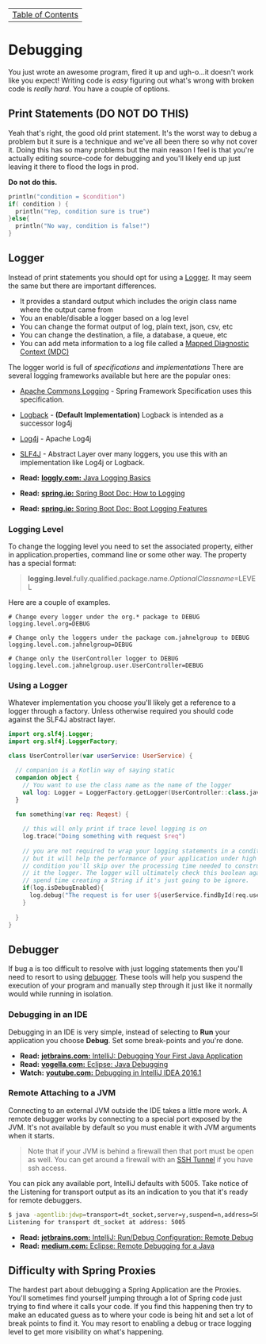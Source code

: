 <table><tr><td><a href="https://github.com/JahnelGroup/journey-through-spring">Table of Contents</a></td></tr></table>

Debugging
======
You just wrote an awesome program, fired it up and ugh-o...it doesn't work like you expect! Writing code is *easy* figuring out what's wrong with broken code is *really hard*. You have a couple of options.

## Print Statements (DO NOT DO THIS)
Yeah that's right, the good old print statement. It's the worst way to debug a problem but it sure is a technique and we've all been there so why not cover it. Doing this has so many problems but the main reason I feel is that you're actually editing source-code for debugging and you'll likely end up just leaving it there to flood the logs in prod. 

**Do not do this.**

```kotlin
println("condition = $condition")
if( condition ) {
  println("Yep, condition sure is true")
}else{
  println("No way, condition is false!")
}
```

## Logger
Instead of print statements you should opt for using a [Logger](https://en.wikipedia.org/wiki/Java_logging_framework). It may seem the same but there are important differences.

* It provides a standard output which includes the origin class name where the output came from
* You an enable/disable a logger based on a log level
* You can change the format output of log, plain text, json, csv, etc
* You can change the destination, a file, a database, a queue, etc
* You can add meta information to a log file called a [Mapped Diagnostic Context (MDC)](http://www.baeldung.com/mdc-in-log4j-2-logback)

The logger world is full of *specifications* and *implementations* There are several logging frameworks available but here are the popular ones:

* [Apache Commons Logging](https://commons.apache.org/proper/commons-logging/) - Spring Framework Specification uses this specification.
* [Logback](https://logback.qos.ch/) - **(Default Implementation)** Logback is intended as a successor log4j
* [Log4j](https://logging.apache.org/log4j/2.x/) - Apache Log4j
* [SLF4J](https://www.slf4j.org) - Abstract Layer over many loggers, you use this with an implementation like Log4j or Logback.

* **Read:** [**loggly.com:** Java Logging Basics](https://www.loggly.com/ultimate-guide/java-logging-basics/)
* **Read:** [**spring.io:** Spring Boot Doc: How to Logging](https://docs.spring.io/spring-boot/docs/current/reference/html/howto-logging.html)
* **Read:** [**spring.io:** Spring Boot Doc: Boot Logging Features](https://docs.spring.io/spring-boot/docs/current/reference/html/boot-features-logging.html)

### Logging Level
To change the logging level you need to set the associated property, either in application.properties, command line or some other way. The property has a special format:

> **logging.level**.fully.qualified.package.name.*OptionalClassname*=LEVEL

Here are a couple of examples.

```properties
# Change every logger under the org.* package to DEBUG
logging.level.org=DEBUG

# Change only the loggers under the package com.jahnelgroup to DEBUG
logging.level.com.jahnelgroup=DEBUG

# Change only the UserController logger to DEBUG
logging.level.com.jahnelgroup.user.UserController=DEBUG
```

### Using a Logger
Whatever implementation you choose you'll likely get a reference to a logger through a factory. Unless otherwise required you should code against the SLF4J abstract layer.

```kotlin
import org.slf4j.Logger;
import org.slf4j.LoggerFactory;

class UserController(var userService: UserService) {

  // companion is a Kotlin way of saying static
  companion object {
    // You want to use the class name as the name of the logger
    val log: Logger = LoggerFactory.getLogger(UserController::class.java)
  }
  
  fun something(var req: Reqest) {

    // this will only print if trace level logging is on
    log.trace("Doing something with request $req")
  
    // you are not required to wrap your logging statements in a condition like this
    // but it will help the performance of your application under high load. By adding this 
    // condition you'll skip over the processing time needed to construct the String and pass
    // it the logger. The logger will ultimately check this boolean again but it's good not
    // spend time creating a String if it's just going to be ignore. 
    if(log.isDebugEnabled){
      log.debug("The request is for user ${userService.findById(req.userId).username}")
    }
  
  }
}
```

## Debugger
If bug a is too difficult to resolve with just logging statements then you'll need to resort to using [debugger](https://en.wikipedia.org/wiki/Debugger). These tools will help you suspend the execution of your program and manually step through it just like it normally would while running in isolation. 

### Debugging in an IDE
Debugging in an IDE is very simple, instead of selecting to **Run** your application you choose **Debug**. Set some break-points and you're done. 

* **Read:** [**jetbrains.com:** IntelliJ: Debugging Your First Java Application](https://www.jetbrains.com/help/idea/debugging-your-first-java-application.html)
* **Read:** [**vogella.com:** Eclipse: Java Debugging](http://www.vogella.com/tutorials/EclipseDebugging/article.html)
* **Watch:** [**youtube.com:** Debugging in IntelliJ IDEA 2016.1](https://www.youtube.com/watch?v=VdBsUv4lnm4)

### Remote Attaching to a JVM
Connecting to an external JVM outside the IDE takes a little more work. A remote debugger works by connecting to a special port exposed by the JVM. It's not available by default so you must enable it with JVM arguments when it starts. 

> Note that if your JVM is behind a firewall then that port must be open as well. You can get around a firewall with an [SSH Tunnel](https://blog.trackets.com/2014/05/17/ssh-tunnel-local-and-remote-port-forwarding-explained-with-examples.html) if you have ssh access.

You can pick any available port, IntelliJ defaults with 5005. Take notice of the Listening for transport output as its an indication to you that it's ready for remote debuggers.

```bash
$ java -agentlib:jdwp=transport=dt_socket,server=y,suspend=n,address=5005 -jar app.jar
Listening for transport dt_socket at address: 5005
```

* **Read:** [**jetbrains.com:** IntelliJ: Run/Debug Configuration: Remote Debug](https://www.jetbrains.com/help/idea/run-debug-configuration-remote-debug.html)
* **Read:** [**medium.com:** Eclipse: Remote Debugging for a Java](https://medium.com/@metamje/setting-up-remote-debugging-for-a-java-application-in-eclipse-with-heroku-exec-22d0722371c2)

## Difficulty with Spring Proxies
The hardest part about debugging a Spring Application are the Proxies. You'll sometimes find yourself jumping through a lot of Spring code just trying to find where it calls your code. If you find this happening then try to make an educated guess as to where your code is being hit and set a lot of break points to find it. You may resort to enabling a debug or trace logging level to get more visibility on what's happening.
